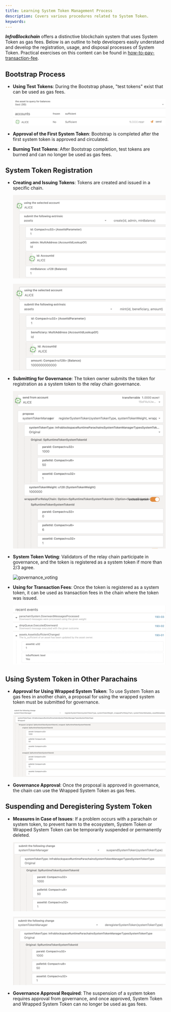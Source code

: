 ```yaml
---
title: Learning System Token Management Process
description: Covers various procedures related to System Token.
keywords:
---
```


**_InfraBlockchain_** offers a distinctive blockchain system that uses System Token as gas fees.
Below is an outline to help developers easily understand and develop the registration, usage, and disposal processes of System Token.
Practical exercises on this content can be found in [how-to-pay-transaction-fee](./how-to-pay-transaction-fee.md).

## Bootstrap Process

- **Using Test Tokens**: During the Bootstrap phase, "test tokens" exist that can be used as gas fees.

  ![test-token](/media/images/docs/infrablockchain/tutorials/test-token.png)

- **Approval of the First System Token**: Bootstrap is completed after the first system token is approved and circulated.
- **Burning Test Tokens**: After Bootstrap completion, test tokens are burned and can no longer be used as gas fees.

## System Token Registration

- **Creating and Issuing Tokens**: Tokens are created and issued in a specific chain.

  ![create_token](/media/images/docs/infrablockchain/tutorials/create_token.png)

  ![mint_token](/media/images/docs/infrablockchain/tutorials/mint_token.png)

- **Submitting for Governance**: The token owner submits the token for registration as a system token to the relay chain governance.

  ![register_system_token1](/media/images/docs/infrablockchain/tutorials/register_system_token1.png)

- **System Token Voting**: Validators of the relay chain participate in governance, and the token is registered as a system token if more than 2/3 agree.

  ![governance_voting](/media/images/docs/infrablockspace/tutorials/governance_voting.png)

- **Using for Transaction Fees**: Once the token is registered as a system token, it can be used as transaction fees in the chain where the token was issued.

  ![parachain_sufficient_true](/media/images/docs/infrablockchain/tutorials/parachain_sufficient_true.png)

## Using System Token in Other Parachains

- **Approval for Using Wrapped System Token**: To use System Token as gas fees in another chain, a proposal for using the wrapped system token must be submitted for governance.

  ![register-wrapped](/media/images/docs/infrablockchain/tutorials/register-wrapped.png)

- **Governance Approval**: Once the proposal is approved in governance, the chain can use the Wrapped System Token as gas fees.

## Suspending and Deregistering System Token

- **Measures in Case of Issues**: If a problem occurs with a parachain or system token, to prevent harm to the ecosystem, System Token or Wrapped System Token can be temporarily suspended or permanently deleted.

  ![suspend](/media/images/docs/infrablockchain/tutorials/suspend.png)

  ![deregister](/media/images/docs/infrablockchain/tutorials/deregister.png)

- **Governance Approval Required**: The suspension of a system token requires approval from governance, and once approved, System Token and Wrapped System Token can no longer be used as gas fees.
